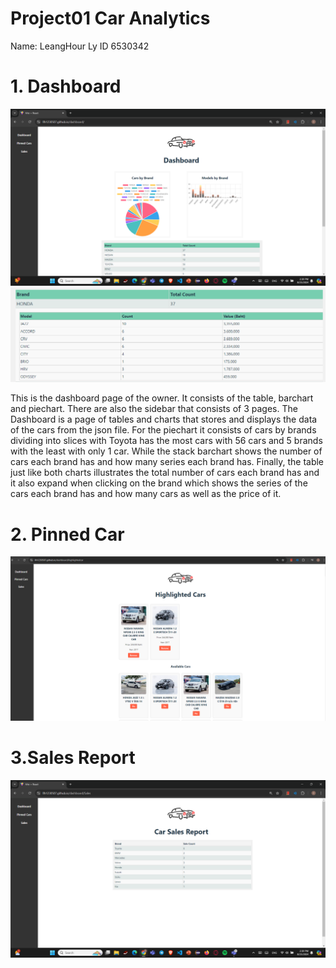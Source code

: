 # Project01 Car Analytics
 Name: LeangHour Ly
 ID 6530342

 <h1>1. Dashboard</h1>
 
![Dashboard](./screen01.png)
![Table](./screen04.png)


This is the dashboard page of the owner. It consists of the table, barchart and piechart. There are also the sidebar that consists of 3 pages. The Dashboard is a page of tables and charts that stores and displays the data of the cars from the json file.
For the piechart it consists of cars by brands dividing into slices with Toyota has the most cars with 56 cars and 5 brands with the least with only 1 car. While the stack barchart shows the number of cars each brand has and how many series each brand has. Finally, the table just like both charts illustrates the total number of cars each brand has and it also expand when clicking on the brand which shows the series of the cars each brand has and how many cars as well as the price of it.

<h1>2. Pinned Car</h1>

![PinnedCar](./screen05.png)

<h1>3.Sales Report</h1>

![Sales](./screen03.png)

